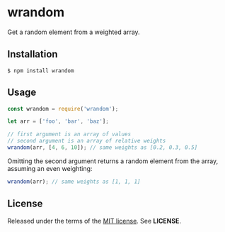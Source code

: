 wrandom
=======
Get a random element from a weighted array.

Installation
------------

    $ npm install wrandom

Usage
-----
```javascript
const wrandom = require('wrandom');
```

```js
let arr = ['foo', 'bar', 'baz'];

// first argument is an array of values
// second argument is an array of relative weights
wrandom(arr, [4, 6, 10]); // same weights as [0.2, 0.3, 0.5]
```

Omitting the second argument returns a random element from the array, assuming
an even weighting:

```js
wrandom(arr); // same weights as [1, 1, 1]
```

License
-------
Released under the terms of the
[MIT license](http://tldrlegal.com/license/mit-license). See **LICENSE**.
